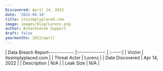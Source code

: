```yaml
---
Discovered: April 14, 2022
date: '2022-04-14'
title: itssimplyplaced.com
image: images/blog/Lorenz.png
author: Breachsense Support
draft: false
yearmonths: 2022/april
---
```


| Data Breach Report------------:   |:-------------:    | :-----:|
| Victim    | itssimplyplaced.com      | 
| Threat Actor    | Lorenz      | 
| Date Discovered    | Apr 14, 2022      | 
| Description    | N/A      | 
| Leak Size    | N/A      | 

